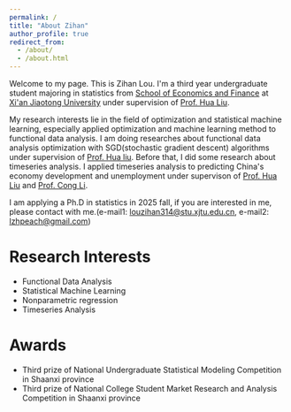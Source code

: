```yaml
---
permalink: /
title: "About Zihan"
author_profile: true
redirect_from: 
  - /about/
  - /about.html
---
```


Welcome to my page. This is Zihan Lou. I'm a third year undergraduate student majoring in statistics from [School of Economics and Finance](http://sef.xjtu.edu.cn) at [Xi'an Jiaotong University](http://www.xjtu.edu.cn) under supervision of [Prof. Hua Liu](https://liuhuasufe.github.io/).

My research interests lie in the field of optimization and statistical machine learning, especially applied optimization and machine learning method to functional data analysis. I am doing researches about functional data analysis optimization with SGD(stochastic gradient descent) algorithms under supervision of [Prof. Hua liu](https://liuhuasufe.github.io/). Before that, I did some research about timeseries analysis. I applied timeseries analysis to predicting China's economy development and unemployment under supervison of [Prof. Hua Liu](https://liuhuasufe.github.io/) and [Prof. Cong Li](http://sef.xjtu.edu.cn/info/1086/9392.htm).

I am applying a Ph.D in statistics in 2025 fall, if you are interested in me, please contact with me.(e-mail1: [louzihan314@stu.xjtu.edu.cn](mailto:louzihan314@stu.xjtu.edu.cn), e-mail2: [lzhpeach@gmail.com](mailto:lzhpeach@gmail.com))



Research Interests
======
* Functional Data Analysis
* Statistical Machine Learning
* Nonparametric regression
* Timeseries Analysis

Awards
======
* Third prize of National Undergraduate Statistical Modeling Competition in Shaanxi province
* Third prize of National College Student Market Research and Analysis Competition in Shaanxi province
